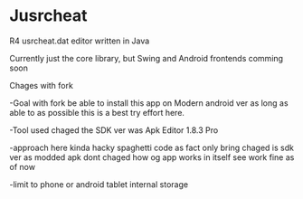 # Jusrcheat
R4 usrcheat.dat editor written in Java

Currently just the core library, but Swing and Android frontends comming soon

Chages with fork

-Goal with fork be able to install this app on Modern android ver as long as able to as possible this is a best try effort here.

-Tool used chaged the SDK ver was Apk Editor 1.8.3 Pro

-approach here kinda hacky spaghetti code as fact only bring chaged is sdk ver as modded apk dont chaged how og app works in itself see work fine as of now

-limit to phone or android tablet internal storage

